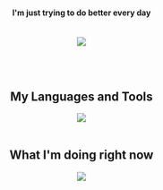<h4 align="center">I'm just trying to do better every day</h4>

<br>

<div align="center">
  <img src="https://github-readme-stats.vercel.app/api/top-langs/?username=pauloonada&layout=compact&hide=Yacc,Hack&theme=midnight-purple">
</div>

<br><br>

<h2 align="center">My Languages and Tools</h2>

<div align="center">
  <img src=https://skillicons.dev/icons?i=html,css,js,ts,bootstrap,php,docker,postgres,mysql,nodejs,react,pug,cs,py,java,arduino,godot,unity,vscode,visualstudio,discordjs&perline=7&theme=dark>
</div>

<br>

<h2 align="center">What I'm doing right now</h2>

<div align="center">
  <a href="https://discord.com/users/679512231700070411" target="_blank">
    <img src="https://lanyard.cnrad.dev/api/679512231700070411?theme=dark&borderRadius=12px&bg=1A1C1F"> <!-- Discord Presence -->
  </a>
</div>
